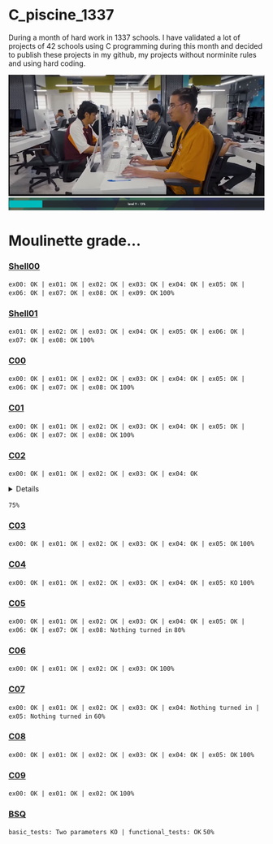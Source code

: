 # C_piscine_1337

During a month of hard work in 1337 schools. I have validated a lot of projects of 42 schools using C programming during this month and decided to publish these projects in my github, my projects without norminite rules and using hard coding.

<img src="https://github.com/wmBolles/C-piscine-1337/blob/main/images/Screenshot%202023-08-27%20120959.png">
<img src="https://github.com/wmBolles/C-piscine-1337/blob/main/images/Screenshot%202023-08-28%20210910.png">

# Moulinette grade...
### <a href="https://github.com/wmBolles/C-piscine-1337/tree/main/shell00"> Shell00 </a>

``` ex00: OK | ex01: OK | ex02: OK | ex03: OK | ex04: OK | ex05: OK | ex06: OK | ex07: OK | ex08: OK | ex09: OK ```
``` 100% ```
### <a href="https://github.com/wmBolles/C-piscine-1337/tree/main/shell01"> Shell01 </a>

``` ex01: OK | ex02: OK | ex03: OK | ex04: OK | ex05: OK | ex06: OK | ex07: OK | ex08: OK ```
``` 100% ```
### <a href="https://github.com/wmBolles/C-piscine-1337/tree/main/c00"> C00 </a> 

``` ex00: OK | ex01: OK | ex02: OK | ex03: OK | ex04: OK | ex05: OK | ex06: OK | ex07: OK | ex08: OK ```
``` 100% ```
### <a href="https://github.com/wmBolles/C-piscine-1337/tree/main/c01"> C01 </a>

``` ex00: OK | ex01: OK | ex02: OK | ex03: OK | ex04: OK | ex05: OK | ex06: OK | ex07: OK | ex08: OK ```
``` 100% ```

### <a href="https://github.com/wmBolles/C-piscine-1337/tree/main/c02"> C02 </a>
``` ex00: OK | ex01: OK | ex02: OK | ex03: OK | ex04: OK ```
<details>

``` ex05: OK | ex06: OK | ex07: OK | ex08: OK | ex09: OK | ex10: OK | ex11: KO | ex12: Timeout ```
</details>

``` 75% ```

### <a href="https://github.com/wmBolles/C-piscine-1337/tree/main/c03"> C03 </a>
``` ex00: OK | ex01: OK | ex02: OK | ex03: OK | ex04: OK | ex05: OK ``` ``` 100% ```

### <a href="https://github.com/wmBolles/C-piscine-1337/tree/main/c04"> C04 </a>
``` ex00: OK | ex01: OK | ex02: OK | ex03: OK | ex04: OK | ex05: KO ``` ``` 100% ```

### <a href="https://github.com/wmBolles/C-piscine-1337/tree/main/c05"> C05 </a>
``` ex00: OK | ex01: OK | ex02: OK | ex03: OK | ex04: OK | ex05: OK | ex06: OK | ex07: OK | ex08: Nothing turned in ``` ``` 80% ```

### <a href="https://github.com/wmBolles/C-piscine-1337/tree/main/c06"> C06 </a>
``` ex00: OK | ex01: OK | ex02: OK | ex03: OK ``` ``` 100% ```

### <a href="https://github.com/wmBolles/C-piscine-1337/tree/main/c07"> C07 </a>
``` ex00: OK | ex01: OK | ex02: OK | ex03: OK | ex04: Nothing turned in | ex05: Nothing turned in ``` ``` 60% ```

### <a href="https://github.com/wmBolles/C-piscine-1337/tree/main/c08"> C08 </a>
``` ex00: OK | ex01: OK | ex02: OK | ex03: OK | ex04: OK | ex05: OK ``` ``` 100% ```

### <a href="https://github.com/wmBolles/C-piscine-1337/tree/main/c09"> C09 </a>
``` ex00: OK | ex01: OK | ex02: OK ``` ``` 100% ```

### <a href="https://github.com/wmBolles/C-piscine-1337/tree/main/BSQ"> BSQ </a>
``` basic_tests: Two parameters KO | functional_tests: OK ``` ``` 50% ```